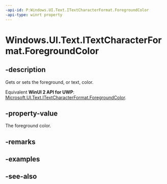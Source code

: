 ```yaml
---
-api-id: P:Windows.UI.Text.ITextCharacterFormat.ForegroundColor
-api-type: winrt property
---
```


<!-- Property syntax
public Windows.UI.Color ForegroundColor { get;  set; }
-->

# Windows.UI.Text.ITextCharacterFormat.ForegroundColor

## -description
Gets or sets the foreground, or text, color.

Equivalent **WinUI 2 API for UWP**: [Microsoft.UI.Text.ITextCharacterFormat.ForegroundColor](/windows/winui/api/microsoft.ui.text.itextcharacterformat.foregroundcolor).

## -property-value
The foreground color.

## -remarks

## -examples

## -see-also
